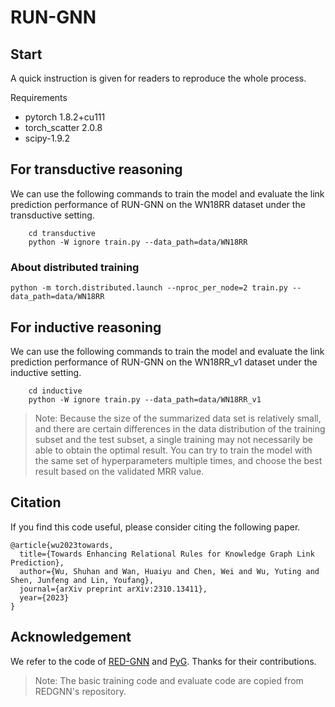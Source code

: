 # RUN-GNN

## Start

A quick instruction is given for readers to reproduce the whole process.

Requirements

- pytorch  1.8.2+cu111
- torch_scatter 2.0.8
- scipy-1.9.2

## For transductive reasoning

We can use the following commands to train the model and evaluate the link prediction performance of RUN-GNN on the WN18RR dataset under the transductive setting.

```
    cd transductive
    python -W ignore train.py --data_path=data/WN18RR
```

### About distributed training

```
python -m torch.distributed.launch --nproc_per_node=2 train.py --data_path=data/WN18RR  
```

## For inductive reasoning

We can use the following commands to train the model and evaluate the link prediction performance of RUN-GNN on the WN18RR_v1 dataset under the inductive setting.

```
    cd inductive
    python -W ignore train.py --data_path=data/WN18RR_v1
```

> Note: Because the size of the summarized data set is relatively small, and there are certain differences in the data distribution of the training subset and the test subset, a single training may not necessarily be able to obtain the optimal result. You can try to train the model with the same set of hyperparameters multiple times, and choose the best result based on the validated MRR value.

## Citation

If you find this code useful, please consider citing the following paper.

```
@article{wu2023towards,
  title={Towards Enhancing Relational Rules for Knowledge Graph Link Prediction},
  author={Wu, Shuhan and Wan, Huaiyu and Chen, Wei and Wu, Yuting and Shen, Junfeng and Lin, Youfang},
  journal={arXiv preprint arXiv:2310.13411},
  year={2023}
}
```

## Acknowledgement

We refer to the code of [RED-GNN](https://github.com/LARS-research/RED-GNN) and [PyG](https://github.com/pyg-team/pytorch_geometric). Thanks for their contributions.

> Note: The basic training code and evaluate code are copied from REDGNN's repository.
